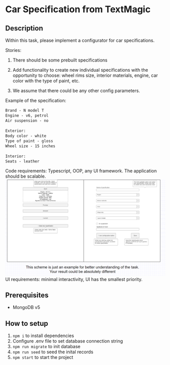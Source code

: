 # Car Specification from TextMagic

## Description

Within this task, please implement a configurator for car specifications.

Stories:

1. There should be some prebuilt specifications

2. Add functionality to create new individual specifications with the opportunity to choose: wheel rims size, interior materials, engine, car color with the type of paint, etc.

3. We assume that there could be any other config parameters.

Example of the specification:

```
Brand - N model Т
Engine - v6, petrol
Air suspension - no

Exterior:
Body color - white
Type of paint - gloss
Wheel size - 15 inches

Interior:
Seats - leather
```

Code requirements: Typescript, OOP, any UI framework. The application should be scalable.
![Mockup Image](./mockup.png)
UI requirements: minimal interactivity, UI has the smallest priority.

## Prerequisites

- MongoDB v5

## How to setup

1. `npm i` to install dependencies
2. Configure .env file to set database connection string
3. `npm run migrate` to init database
4. `npm run seed` to seed the inital records
5. `npm start` to start the project
